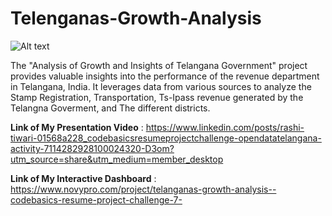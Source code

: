 # Telenganas-Growth-Analysis

![Alt text](https://github.com/Rashi-tiwary21/logos/blob/main/Screenshot%202023-10-01%20214558.png)

The "Analysis of Growth and Insights of Telangana Government" project provides valuable insights into the performance of the revenue department in Telangana, India. It leverages data from various sources to analyze the Stamp Registration, Transportation, Ts-Ipass revenue generated by the Telangna Goverment, and The different districts.

**Link of My Presentation Video** : https://www.linkedin.com/posts/rashi-tiwari-01568a228_codebasicsresumeprojectchallenge-opendatatelangana-activity-7114282928100024320-D3om?utm_source=share&utm_medium=member_desktop


**Link of My Interactive Dashboard** : https://www.novypro.com/project/telanganas-growth-analysis--codebasics-resume-project-challenge-7-
